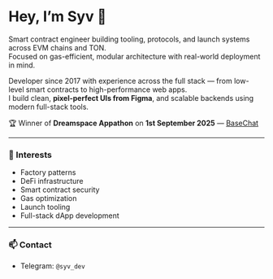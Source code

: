 # Hey, I’m Syv 🧠  

Smart contract engineer building tooling, protocols, and launch systems across EVM chains and TON.  
Focused on gas-efficient, modular architecture with real-world deployment in mind.  

Developer since 2017 with experience across the full stack — from low-level smart contracts to high-performance web apps.  
I build clean, **pixel-perfect UIs from Figma**, and scalable backends using modern full-stack tools.  

🏆 Winner of **Dreamspace Appathon** on **1st September 2025** — [BaseChat](https://github.com/0xfdbu/basechat)  

---

### 🧩 Interests
- Factory patterns  
- DeFi infrastructure  
- Smart contract security  
- Gas optimization  
- Launch tooling  
- Full-stack dApp development  

---

### 📫 Contact
- Telegram: `@syv_dev`  

